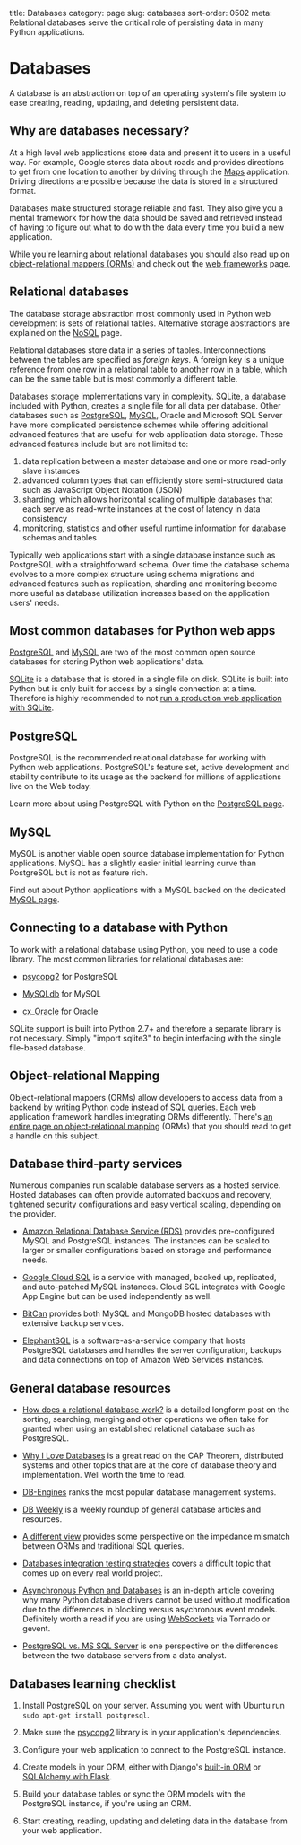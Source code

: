 title: Databases
category: page
slug: databases
sort-order: 0502
meta: Relational databases serve the critical role of persisting data in many Python applications.


# Databases
A database is an abstraction on top of an operating system's file system to 
ease creating, reading, updating, and deleting persistent data. 


## Why are databases necessary?
At a high level web applications store data and present it to users in a 
useful way. For example, Google stores data about roads and provides 
directions to get from one location to another by driving through the 
[Maps](https://www.google.com/maps/) application. Driving directions are 
possible because the data is stored in a structured format. 

Databases make structured storage reliable and fast. They also give you a 
mental framework for how the data should be saved and retrieved instead of 
having to figure out what to do with the data every time you build a new 
application.

<div class="well see-also">
While you're learning about relational databases you should also read up on
<a href="/object-relational-mappers-orms.html">object-relational mappers (ORMs)</a> 
and check out the
<a href="/web-frameworks.html">web frameworks</a> page.
</div>


## Relational databases
The database storage abstraction most commonly used in Python web development 
is sets of relational tables. Alternative storage abstractions are explained 
on the [NoSQL](/no-sql-datastore.html) page.

Relational databases store data in a series of tables. Interconnections
between the tables are specified as *foreign keys*. A foreign key is a
unique reference from one row in a relational table to another row in
a table, which can be the same table but is most commonly a different table.

Databases storage implementations vary in complexity. SQLite, a database 
included with Python, creates a single file for all data per database. 
Other databases such as [PostgreSQL](/postgresql.html),
[MySQL](/mysql.html), Oracle and Microsoft SQL Server have more 
complicated persistence schemes while offering additional advanced features 
that are useful for web application data storage. These advanced
features include but are not limited to:

1. data replication between a master database and one or more read-only slave 
   instances
1. advanced column types that can efficiently store semi-structured data
   such as JavaScript Object Notation (JSON)
1. sharding, which allows horizontal scaling of multiple databases that 
   each serve as read-write instances at the cost of latency in data
   consistency
1. monitoring, statistics and other useful runtime information for
   database schemas and tables

Typically web applications start with a single database instance such
as PostgreSQL with a straightforward schema. Over time the database 
schema evolves to a more complex structure using schema migrations and 
advanced features such as replication, sharding and monitoring become
more useful as database utilization increases based on the application
users' needs.


## Most common databases for Python web apps
[PostgreSQL](http://www.postgresql.org/) and 
[MySQL](http://www.mysql.com/) are two of the most common open source
databases for storing Python web applications' data.

[SQLite](http://www.sqlite.org/) is a database that is stored in a single
file on disk. SQLite is built into Python but is only built for access
by a single connection at a time. Therefore is highly recommended to not
[run a production web application with SQLite](https://docs.djangoproject.com/en/dev/ref/databases/#database-is-locked-errors).


## PostgreSQL
PostgreSQL is the recommended relational database for working with Python
web applications. PostgreSQL's feature set, active development and stability
contribute to its usage as the backend for millions of applications live
on the Web today.

Learn more about using PostgreSQL with Python on the 
[PostgreSQL page](/postgresql.html).


## MySQL
MySQL is another viable open source database implementation for Python 
applications. MySQL has a slightly easier initial learning curve than 
PostgreSQL but is not as feature rich.

Find out about Python applications with a MySQL backed on the dedicated 
[MySQL page](/mysql.html).


## Connecting to a database with Python
To work with a relational database using Python, you need to use a code 
library. The most common libraries for relational databases are:

* [psycopg2](http://initd.org/psycopg/) for PostgreSQL

* [MySQLdb](https://pypi.python.org/pypi/MySQL-python/1.2.5) for MySQL

* [cx\_Oracle](http://cx-oracle.sourceforge.net/) for Oracle

SQLite support is built into Python 2.7+ and therefore a separate library
is not necessary. Simply "import sqlite3" to begin interfacing with the 
single file-based database.


## Object-relational Mapping
Object-relational mappers (ORMs) allow developers to access data from a 
backend by writing Python code instead of SQL queries. Each web 
application framework handles integrating ORMs differently. There's 
[an entire page on object-relational mapping](/object-relational-mappers-orms.html) 
(ORMs) that you should read to get a handle on this subject.


## Database third-party services
Numerous companies run scalable database servers as a hosted service.
Hosted databases can often provide automated backups and recovery,
tightened security configurations and easy vertical scaling, depending on the
provider.

* [Amazon Relational Database Service (RDS)](http://aws.amazon.com/rds/)
  provides pre-configured MySQL and PostgreSQL instances. The instances can
  be scaled to larger or smaller configurations based on storage and performance
  needs.

* [Google Cloud SQL](https://developers.google.com/cloud-sql/) is a service
  with managed, backed up, replicated, and auto-patched MySQL instances. Cloud
  SQL integrates with Google App Engine but can be used independently as well.

* [BitCan](http://www.gobitcan.com/) provides both MySQL and MongoDB hosted
  databases with extensive backup services.

* [ElephantSQL](https://www.elephantsql.com/) is a software-as-a-service company
  that hosts PostgreSQL databases and handles the server configuration, backups
  and data connections on top of Amazon Web Services instances.


## General database resources
* [How does a relational database work?](http://coding-geek.com/how-databases-work/)
  is a detailed longform post on the sorting, searching, merging and other
  operations we often take for granted when using an established relational 
  database such as PostgreSQL.

* [Why I Love Databases](https://medium.com/@jeeyoungk/why-i-love-databases-1d4cc433685f)
  is a great read on the CAP Theorem, distributed systems and other topics
  that are at the core of database theory and implementation. Well worth
  the time to read.

* [DB-Engines](http://db-engines.com/en/ranking) ranks the most popular
  database management systems.

* [DB Weekly](http://dbweekly.com/) is a weekly roundup of general database 
  articles and resources.

* [A different view](http://blog.isotoma.com/2014/05/a-different-view/) 
  provides some perspective on the impedance mismatch between ORMs and
  traditional SQL queries.

* [Databases integration testing strategies](https://julien.danjou.info/blog/2014/db-integration-testing-strategies-python)
  covers a difficult topic that comes up on every real world project.

* [Asynchronous Python and Databases](http://techspot.zzzeek.org/2015/02/15/asynchronous-python-and-databases/)
  is an in-depth article covering why many Python database drivers cannot
  be used without modification due to the differences in blocking versus
  asychronous event models. Definitely worth a read if you are using
  [WebSockets](/websockets.html) via Tornado or gevent.

* [PostgreSQL vs. MS SQL Server](http://www.pg-versus-ms.com/) is one
  perspective on the differences between the two database servers from a
  data analyst.


## Databases learning checklist
1. Install PostgreSQL on your server. Assuming you went with Ubuntu run 
   ``sudo apt-get install postgresql``.

1. Make sure the [psycopg2](http://initd.org/psycopg/) library is in your
   application's dependencies.

1. Configure your web application to connect to the PostgreSQL instance.

1. Create models in your ORM, either with Django's 
   [built-in ORM](https://docs.djangoproject.com/en/dev/topics/db/) or
   [SQLAlchemy with Flask](http://www.sqlalchemy.org/). 

1. Build your database tables or sync the ORM models with the PostgreSQL 
   instance, if you're using an ORM.

1. Start creating, reading, updating and deleting data in the database 
   from your web application.

